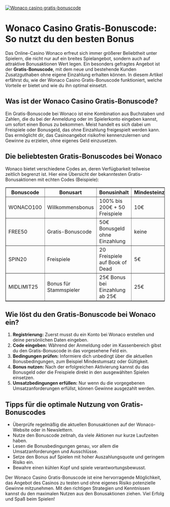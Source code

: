 [![Wonaco casino gratis-bonuscode](https://123-caf.pages.dev/gitsignup.png)](https://vrmoo.ru/Bt82HjjY)

<h1>Wonaco Casino Gratis-Bonuscode: So nutzt du den besten Bonus</h1>  <p>Das Online-Casino Wonaco erfreut sich immer größerer Beliebtheit unter Spielern, die nicht nur auf ein breites Spielangebot, sondern auch auf attraktive Bonusaktionen Wert legen. Ein besonders gefragtes Angebot ist der <strong>Gratis-Bonuscode</strong>, mit dem neue und bestehende Kunden Zusatzguthaben ohne eigene Einzahlung erhalten können. In diesem Artikel erfährst du, wie der Wonaco Casino Gratis-Bonuscode funktioniert, welche Vorteile er bietet und wie du ihn optimal einsetzt.</p>  <h2>Was ist der Wonaco Casino Gratis-Bonuscode?</h2>  <p>Ein Gratis-Bonuscode bei Wonaco ist eine Kombination aus Buchstaben und Zahlen, die du bei der Anmeldung oder im Spielerkonto eingeben kannst, um sofort einen Bonus zu bekommen. Meist handelt es sich dabei um Freispiele oder Bonusgeld, das ohne Einzahlung freigespielt werden kann. Das ermöglicht dir, das Casinoangebot risikofrei kennenzulernen und Gewinne zu erzielen, ohne eigenes Geld einzusetzen.</p>  <h2>Die beliebtesten Gratis-Bonuscodes bei Wonaco</h2>  <p>Wonaco bietet verschiedene Codes an, deren Verfügbarkeit teilweise zeitlich begrenzt ist. Hier eine Übersicht der bekanntesten Gratis-Bonusaktionen mit echten Codes (Beispiele):</p>  <table border="1" cellpadding="8" cellspacing="0">   <thead>     <tr>       <th>Bonuscode</th>       <th>Bonusart</th>       <th>Bonusinhalt</th>       <th>Mindesteinzahlung</th>       <th>Umsatzbedingungen</th>     </tr>   </thead>   <tbody>     <tr>       <td>WONACO100</td>       <td>Willkommensbonus</td>       <td>100% bis 200€ + 50 Freispiele</td>       <td>10€</td>       <td>30x Bonusbetrag</td>     </tr>     <tr>       <td>FREE50</td>       <td>Gratis-Bonuscode</td>       <td>50€ Bonusgeld ohne Einzahlung</td>       <td>keine</td>       <td>40x Bonus</td>     </tr>     <tr>       <td>SPIN20</td>       <td>Freispiele</td>       <td>20 Freispiele auf Book of Dead</td>       <td>5€</td>       <td>35x Gewinn aus Freispielen</td>     </tr>     <tr>       <td>MIDLIMIT25</td>       <td>Bonus für Stammspieler</td>       <td>25€ Bonus bei Einzahlung ab 25€</td>       <td>25€</td>       <td>25x Bonus</td>     </tr>   </tbody> </table>  <h2>Wie löst du den Gratis-Bonuscode bei Wonaco ein?</h2>  <ol>   <li><strong>Registrierung:</strong> Zuerst musst du ein Konto bei Wonaco erstellen und deine persönlichen Daten eingeben.</li>   <li><strong>Code eingeben:</strong> Während der Anmeldung oder im Kassenbereich gibst du den Gratis-Bonuscode in das vorgesehene Feld ein.</li>   <li><strong>Bedingungen prüfen:</strong> Informiere dich unbedingt über die aktuellen Bonusbedingungen, zum Beispiel Mindestumsatz oder Gültigkeit.</li>   <li><strong>Bonus nutzen:</strong> Nach der erfolgreichen Aktivierung kannst du das Bonusgeld oder die Freispiele direkt in den ausgewählten Spielen einsetzen.</li>   <li><strong>Umsatzbedingungen erfüllen:</strong> Nur wenn du die vorgegebenen Umsatzanforderungen erfüllst, können Gewinne ausgezahlt werden.</li> </ol>  <h2>Tipps für die optimale Nutzung von Gratis-Bonuscodes</h2>  <ul>   <li>Überprüfe regelmäßig die aktuellen Bonusaktionen auf der Wonaco-Website oder in Newslettern.</li>   <li>Nutze den Bonuscode zeitnah, da viele Aktionen nur kurze Laufzeiten haben.</li>   <li>Lesen die Bonusbedingungen genau, vor allem die Umsatzanforderungen und Ausschlüsse.</li>   <li>Setze den Bonus auf Spielen mit hoher Auszahlungsquote und geringem Risiko ein.</li>   <li>Bewahre einen kühlen Kopf und spiele verantwortungsbewusst.</li> </ul>  <p>Der Wonaco Casino Gratis-Bonuscode ist eine hervorragende Möglichkeit, das Angebot des Casinos zu testen und ohne eigenes Risiko potenzielle Gewinne mitzunehmen. Mit den richtigen Strategien und Kenntnissen kannst du den maximalen Nutzen aus den Bonusaktionen ziehen. Viel Erfolg und Spaß beim Spielen!</p>